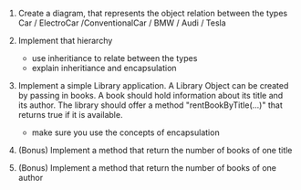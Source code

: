 1. Create a diagram, that represents the object relation between the types Car / ElectroCar /ConventionalCar / BMW / Audi / Tesla 
   
2. Implement that hierarchy
   - use inheritiance to relate between the types
   - explain inheritiance and encapsulation

3. Implement a simple Library application. A Library Object can be created by passing in books. A book should hold information about its title and its author. 
The library should offer a method "rentBookByTitle(...)" that returns true if it is available.
   - make sure you use the concepts of encapsulation 
4. (Bonus) Implement a method that return the number of books of one title
5. (Bonus) Implement a method that return the number of books of one author
